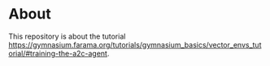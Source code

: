 # About

This repository is about the tutorial https://gymnasium.farama.org/tutorials/gymnasium_basics/vector_envs_tutorial/#training-the-a2c-agent.
